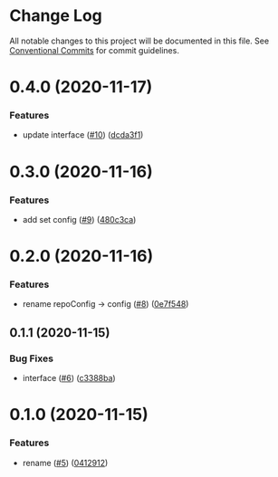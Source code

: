 # Change Log

All notable changes to this project will be documented in this file.
See [Conventional Commits](https://conventionalcommits.org) for commit guidelines.

<a name="0.4.0"></a>
# 0.4.0 (2020-11-17)


### Features

* update interface ([#10](https://github.com/Himenon/git-control-js/issues/10)) ([dcda3f1](https://github.com/Himenon/git-control-js/commit/dcda3f1))





<a name="0.3.0"></a>
# 0.3.0 (2020-11-16)


### Features

* add set config ([#9](https://github.com/Himenon/git-control-js/issues/9)) ([480c3ca](https://github.com/Himenon/git-control-js/commit/480c3ca))





<a name="0.2.0"></a>
# 0.2.0 (2020-11-16)


### Features

* rename repoConfig -> config ([#8](https://github.com/Himenon/git-control-js/issues/8)) ([0e7f548](https://github.com/Himenon/git-control-js/commit/0e7f548))





<a name="0.1.1"></a>
## 0.1.1 (2020-11-15)


### Bug Fixes

* interface ([#6](https://github.com/Himenon/git-control-js/issues/6)) ([c3388ba](https://github.com/Himenon/git-control-js/commit/c3388ba))





<a name="0.1.0"></a>
# 0.1.0 (2020-11-15)


### Features

* rename ([#5](https://github.com/Himenon/git-control-js/issues/5)) ([0412912](https://github.com/Himenon/git-control-js/commit/0412912))
